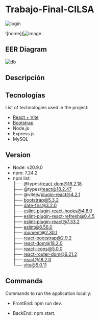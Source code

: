 # Trabajo-Final-CILSA

![login](![image](https://github.com/user-attachments/assets/07a20bf6-3c4d-4f20-843f-b32ea8f7a82c)
)

![home](![image](![image](https://github.com/user-attachments/assets/6ebbec90-a2e7-45e1-8344-3fb49371d2f5)
)


## EER Diagram
![db](![image](https://github.com/user-attachments/assets/6c849cc1-b0c4-4649-85aa-2dedf7246ddb)
)


## Descripción



## Tecnologías

List of technologies used in the project:
* [React + Vite](https://vitejs.dev/guide/)
* [Bootstrap](https://getbootstrap.com/)
* Node.js
* Express.js
* MySQL

## Version

* Node: v20.9.0
* npm: 7.24.2
* npm list:<br/>
├── @types/react-dom@18.2.18<br/>
├── @types/react@18.2.47<br/>
├── @vitejs/plugin-react@4.2.1<br/>
├── bootstrap@5.3.2<br/>
├── date-fns@3.2.0<br/>
├── eslint-plugin-react-hooks@4.6.0<br/>
├── eslint-plugin-react-refresh@0.4.5<br/>
├── eslint-plugin-react@7.33.2<br/>
├── eslint@8.56.0<br/>
├── moment@2.30.1<br/>
├── react-bootstrap@2.9.2<br/>
├── react-dom@18.2.0<br/>
├── react-icons@5.0.0<br/>
├── react-router-dom@6.21.2<br/>
├── react@18.2.0<br/>
└── vite@5.0.11<br/>

## Commands

Commands to run the application locally:

* FrontEnd: npm run dev.

* BackEnd: npm start.

